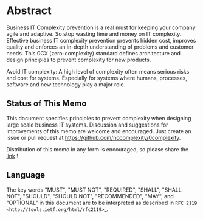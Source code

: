 # Abstract

Business IT Complexity prevention is a real must for keeping your company agile and adaptive. So stop wasting time and money on IT complexity. Effective business IT complexity prevention prevents hidden cost, improves quality and enforces an in-depth understanding of problems and customer needs. This 0CX (zero-complexity) standard defines architecture and design principles to prevent complexity for new products. 

Avoid IT complexity: A high level of complexity often means serious risks and cost for systems. Especially for systems where humans, processes, software and new technology play a major role.

## Status of This Memo


This document specifies principles to prevent complexity when designing large scale business IT systems. Discussion and suggestions for improvements of this memo are welcome and encouraged. Just create an issue or pull request at https://github.com/nocomplexity/0complexity. 

Distribution of this memo in any form is encouraged, so please share the [link](https://0complexity.readthedocs.io/en/latest/) ! 



## Language


The key words "MUST", "MUST NOT", "REQUIRED", "SHALL", "SHALL NOT", "SHOULD", "SHOULD NOT", "RECOMMENDED", "MAY", and "OPTIONAL" in this document are to be interpreted as described in `RFC 2119 <http://tools.ietf.org/html/rfc2119>`_.


